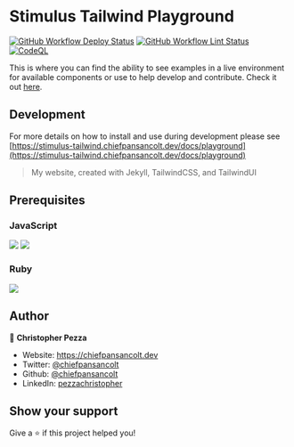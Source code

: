 # Stimulus Tailwind Playground

[![GitHub Workflow Deploy Status](https://img.shields.io/github/actions/workflow/status/chiefpansancolt/stimulus-tailwind-playground/deploy.yml?label=Deploy&logo=github&style=flat-square)](https://github.com/chiefpansancolt/stimulus-tailwind-playground/actions/workflows/deploy.yml)
[![GitHub Workflow Lint Status](https://img.shields.io/github/actions/workflow/status/chiefpansancolt/stimulus-tailwind-playground/lints.yml?label=Lints&logo=github&style=flat-square)](https://github.com/chiefpansancolt/stimulus-tailwind-playground/actions/workflows/lints.yml)
[![CodeQL](https://github.com/chiefpansancolt/stimulus-tailwind-playground/actions/workflows/github-code-scanning/codeql/badge.svg)](https://github.com/chiefpansancolt/stimulus-tailwind-playground/actions/workflows/github-code-scanning/codeql)

This is where you can find the ability to see examples in a live environment for available components or use to help develop and contribute. Check it out [here](https://chiefpansancolt.github.io/stimulus-tailwind-playground).

## Development

For more details on how to install and use during development please see [https://stimulus-tailwind.chiefpansancolt.dev/docs/playground](https://stimulus-tailwind.chiefpansancolt.dev/docs/playground)

> My website, created with Jekyll, TailwindCSS, and TailwindUI

## Prerequisites

### JavaScript

<p>
  <img src="https://img.shields.io/badge/node-18.x.x-blue.svg" />
  <img src="https://img.shields.io/badge/yarn-1.22.x-blue.svg" />
</p>

### Ruby
<p>
  <img src="https://img.shields.io/badge/ruby-3.1.2-red.svg" />
</p>


## Author

👤 **Christopher Pezza**

- Website: https://chiefpansancolt.dev
- Twitter: [@chiefpansancolt](https://twitter.com/chiefpansancolt)
- Github: [@chiefpansancolt](https://github.com/chiefpansancolt)
- LinkedIn: [pezzachristopher](https://linkedin.com/in/pezzachristopher)

## Show your support

Give a ⭐️ if this project helped you!